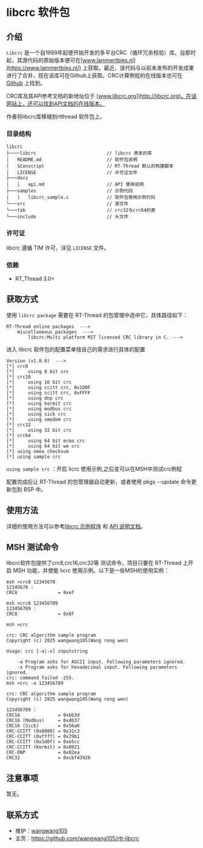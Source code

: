 # libcrc 软件包

## 介绍

`Libcrc` 是一个自1999年起便开始开发的多平台CRC（循环冗余校验）库。自那时起，其源代码的原始版本便可在[www.lammertbies.nl](https://www.lammertbies.nl/) 上获取。最近，该代码与以前未发布的开发成果进行了合并，现在该库可在Github上获取。CRC计算例程的在线版本也可在 [Github](https://github.com/lammertb/libcrc/) 上找到。

CRC库及其API参考文档的新地址位于 [www.libcrc.org](http://libcrc.org)。在该网站上，还可以找到API文档的在线版本。

作者将libcrc库移植到rtthread 软件包上。

### 目录结构

```
libcrc
├────libcrc                          // libcrc 原本的库
│   README.md                        // 软件包说明
│   SConscript                       // RT-Thread 默认的构建脚本
│   LICENSE                          // 许可证文件
├───docs 
│   |   api.md                       // API 使用说明
├───samples                          // 示例代码
│   |   libcrc_sample.c              // 软件包使用示例代码
└───src                              // 源文件
└───tab                              // crc32与crc64的表
└───include                          // 头文件
```

### 许可证

libcrc 遵循 TIM 许可，详见 `LICENSE` 文件。

### 依赖

- RT_Thread 3.0+

## 获取方式

使用 `libcrc package` 需要在 RT-Thread 的包管理中选中它，具体路径如下：

```
RT-Thread online packages  --->
    miscellaneous packages  --->
        libcrc:Multi platform MIT licensed CRC library in C. --->
```

进入 libcrc 软件包的配置菜单按自己的需求进行具体的配置

```
Version (v1.0.0)  --->
[*] crc8
[*]     using 8 bit crc
[*] crc16
[*]     using 16 bit crc
[*]     using ccitt crc, 0x1D0F
[*]     using ccitt crc, 0xFFFF
[*]     using dnp crc
[*]     using kermit crc
[*]     using modbus crc
[*]     using sick crc
[*]     using xmodem crc
[*] crc32
[*]     using 32 bit crc
[*] crc64
[*]     using 64 bit ecma crc
[*]     using 64 bit we crc
[*] using nmea checksum
[*] using sample crc
```

`using sample crc` ：开启 licrc  使用示例,之后变可以在MSH中测试crc例程

配置完成后让 RT-Thread 的包管理器自动更新，或者使用 pkgs --update 命令更新包到 BSP 中。

## 使用方法

详细的使用方法可以参考[libcrc 示例程序](examples/libcrc_sample.c) 和 [API 说明文档](doc/crc_start.md)。

## MSH 测试命令

libcrc软件包提供了crc8,crc16,crc32等 测试命令，项目只要在 RT-Thread 上开启 MSH 功能，并使能 licrc  使用示例。以下是一些MSH的使用实例：

```
msh >crc8 12345678
12345678 :
CRC8               = 0xef 

msh >crc8 123456789
123456789 :
CRC8               = 0x8f 

msh >crc 

crc: CRC algorithm sample program
Copyright (c) 2025 wangwang105(Wang rong wen)

Usage: crc [-a|-x] inputstring 

    -a Program asks for ASCII input. Following parameters ignored.
    -x Program asks for hexadecimal input. Following parameters ignored.
crc: command failed -255.
msh >crc -a 123456789

crc: CRC algorithm sample program
Copyright (c) 2025 wangwang105(Wang rong wen)

123456789 :
CRC16              = 0xbb3d 
CRC16 (Modbus)     = 0x4b37 
CRC16 (Sick)       = 0x56a6 
CRC-CCITT (0x0000) = 0x31c3 
CRC-CCITT (0xffff) = 0x29b1 
CRC-CCITT (0x1d0f) = 0xe5cc 
CRC-CCITT (Kermit) = 0x8921 
CRC-DNP            = 0x82ea 
CRC32              = 0xcbf43926 
```

## 注意事项

暂无。

## 联系方式

- 维护：[wangwang105](https://github.com/wangwang105)
- 主页：<https://github.com/wangwang105/rtt-libcrc>